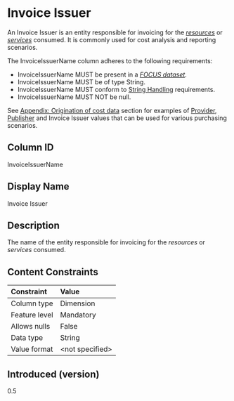 # Invoice Issuer

An Invoice Issuer is an entity responsible for invoicing for the [*resources*](#glossary:resource) or [*services*](#glossary:service) consumed. It is commonly
used for cost analysis and reporting scenarios.

The InvoiceIssuerName column adheres to the following requirements:

* InvoiceIssuerName MUST be present in a [*FOCUS dataset*](#glossary:FOCUS-dataset).
* InvoiceIssuerName MUST be of type String.
* InvoiceIssuerName MUST conform to [String Handling](#stringhandling) requirements.
* InvoiceIssuerName MUST NOT be null.

See [Appendix: Origination of cost data](#originationofcostdata) section for examples of [Provider](#provider), [Publisher](#publisher) and
Invoice Issuer values that can be used for various purchasing scenarios.

## Column ID

InvoiceIssuerName

## Display Name

Invoice Issuer

## Description

The name of the entity responsible for invoicing for the *resources* or *services* consumed.

## Content Constraints

| Constraint      | Value           |
|:----------------|:----------------|
| Column type     | Dimension       |
| Feature level   | Mandatory       |
| Allows nulls    | False           |
| Data type       | String          |
| Value format    | \<not specified> |

## Introduced (version)

0.5

